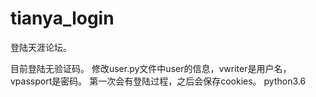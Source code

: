 # tianya_login
登陆天涯论坛。

目前登陆无验证码。
修改user.py文件中user的信息，vwriter是用户名，vpassport是密码。
第一次会有登陆过程，之后会保存cookies。
python3.6
